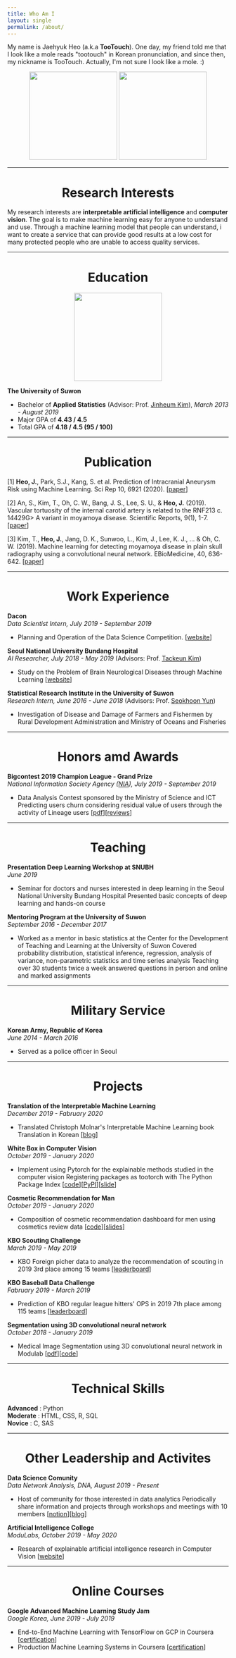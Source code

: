 ```yaml
---
title: Who Am I
layout: single
permalink: /about/
---
```


My name is Jaehyuk Heo (a.k.a **TooTouch**). One day, my friend told me that I look like a mole reads "tootouch" in Korean pronunciation, and since then, my nickname is TooTouch. Actually, I'm not sure I look like a mole. :)

<p align='center'> 
    <img src="https://drive.google.com/uc?id=1VAqhvfaUH4rR5fAMbkfZI1vZXASIWQXR" width="200">
    <img src="https://drive.google.com/uc?id=1chZAFG9CgSvJuq_mnoQ3d26A8VdgZFTZ" width="200">
</p>


---
<h1 align='center'>Research Interests</h1>

My research interests are **interpretable artificial intelligence** and **computer vision**. The goal is to make machine learning easy for anyone to understand and use. Through a machine learning model that people can understand, i want to create a service that can provide good results at a low cost for many protected people who are unable to access quality services.

---
<h1 align='center'>Education</h1>

<p align='center'>
    <img src="https://drive.google.com/uc?id=1GGacYHAsUGvuynHO6ppU-AGtCvK3B2fh" width="200">
</p>

**The University of Suwon**  

- Bachelor of **Applied Statistics** (Advisor: Prof. [Jinheum Kim](https://www.suwon.ac.kr/mainHp/prointro/detail.html?eno=1961566)), *March 2013 - August 2019*
- Major GPA of **4.43 / 4.5**
- Total GPA of **4.18 / 4.5 (95 / 100)**


---
<h1 align='center'> Publication</h1>

[1] **Heo, J.**, Park, S.J., Kang, S. et al. Prediction of Intracranial Aneurysm Risk using Machine Learning. Sci Rep 10, 6921 (2020). [[paper](https://www.nature.com/articles/s41598-020-63906-8#citeas)]

[2] An, S., Kim, T., Oh, C. W., Bang, J. S., Lee, S. U., & **Heo, J.** (2019). Vascular tortuosity of the internal carotid artery is related to the RNF213 c. 14429G> A variant in moyamoya disease. Scientific Reports, 9(1), 1-7. [[paper](https://www.nature.com/articles/s41598-019-45141-y)]

[3] Kim, T., **Heo, J.**, Jang, D. K., Sunwoo, L., Kim, J., Lee, K. J., ... & Oh, C. W. (2019). Machine learning for detecting moyamoya disease in plain skull radiography using a convolutional neural network. EBioMedicine, 40, 636-642. [[paper](https://www.sciencedirect.com/science/article/pii/S2352396418306200)]

---
<h1 align='center'>Work Experience</h1>

**Dacon**   
*Data Scientist Intern, July 2019 - September 2019*
- Planning and Operation of the Data Science Competition. [[website](https://dacon.io/)]  


**Seoul National University Bundang Hospital**   
*AI Researcher, July 2018 - May 2019*  (Advisors: Prof. [Tackeun Kim](https://snubh.org/medical/drIntroduce.do?DP_TP=&DP_CD=NS&sDpCdDtl=NS&sDrSid=1003835&sDrStfNo=65973&sDpTp=))
- Study on the Problem of Brain Neurological Diseases through Machine Learning [[website](https://www.snubh.org/index.do)]   


**Statistical Research Institute in the University of Suwon**   
*Research Intern, June 2016 - June 2018* (Advisors: Prof. [Seokhoon Yun](https://www.suwon.ac.kr/mainHp/prointro/detail.html?eno=1951544))
- Investigation of Disease and Damage of Farmers and Fishermen by Rural Development Administration and Ministry of Oceans and Fisheries

---
<h1 align='center'>Honors amd Awards</h1>

**Bigcontest 2019 Champion League - Grand Prize**  
*National Information Society Agency ([NIA](https://www.nia.or.kr/site/nia_kor/main.do)), July 2019 - September 2019*
- Data Analysis Contest sponsored by the Ministry of Science and ICT Predicting users churn considering residual value of users through the activity of Lineage users [[pdf](https://drive.google.com/open?id=1Q9tAspfZKh_zH4lZiSGL1L0h0_Hpy6qG)][[reviews](https://tootouch.github.io/portfolio/2019_bigcontest/)]

---
<h1 align='center'>Teaching</h1>

**Presentation Deep Learning Workshop at SNUBH**  
*June 2019*
- Seminar for doctors and nurses interested in deep learning in the Seoul National University Bundang Hospital Presented basic concepts of deep learning and hands-on course  

**Mentoring Program at the University of Suwon**  
*September 2016 - December 2017*
- Worked as a mentor in basic statistics at the Center for the Development of Teaching and Learning at the University of Suwon Covered probability distribution, statistical inference, regression, analysis of variance, non-parametric statistics and time series analysis Teaching over 30 students twice a week answered questions in person and online and marked assignments

---
<h1 align='center'>Military Service</h1>

**Korean Army, Republic of Korea**  
*June 2014 - March 2016*
- Served as a police officer in Seoul

---
<h1 align='center'>Projects</h1>

**Translation of the Interpretable Machine Learning**  
*December 2019 - Fabruary 2020*
- Translated Christoph Molnar's Interpretable Machine Learning book Translation in Korean [[blog](https://tootouch.github.io/IML/start/)]

**White Box in Computer Vision**  
*October 2019 - January 2020*
- Implement using Pytorch for the explainable methods studied in the computer vision Registering packages as tootorch with The Python Package Index [[code](https://github.com/TooTouch/WhiteBox-Part1)][[PyPI](https://pypi.org/project/tootorch/)][[slide](https://drive.google.com/open?id=1G851uCGxf2awPAqtMRDPCNmqANuJG8Y0)]

**Cosmetic Recommendation for Man**   
*October 2019 - January 2020*
- Composition of cosmetic recommendation dashboard for men using cosmetics review data [[code](https://github.com/DataNetworkAnalysis/Cosmetic-Recommendation-for-Man)][[slides]](https://drive.google.com/open?id=1vA1rFLl2KlK7KsjcF9K5fRyLKpa3qMjW0)

**KBO Scouting Challenge**  
*March 2019 - May 2019*
- KBO Foreign picher data to analyze the recommendation of scouting in 2019 3rd place among 15 teams [[leaderboard](https://dacon.io/competitions/official/68346/codeshare/424)]

**KBO Baseball Data Challenge**  
*Fabruary 2019 - March 2019*
- Prediction of KBO regular league hitters' OPS in 2019 7th place among 115 teams [[leaderboard](https://dacon.io/competitions/official/62540/leaderboard/)]

**Segmentation using 3D convolutional neural network**  
*October 2018 - January 2019*  
- Medical Image Segmentation using 3D convolutional neural network in Modulab [[pdf](https://drive.google.com/file/d/1US3CMxdBlI631BS0vmS7gMXZnCD91zTg/view)][[code](https://github.com/TooTouch/3D_CoordConv_Segmentation)]

---
<h1 align='center'>Technical Skills</h1>

**Advanced** : Python   
**Moderate** : HTML, CSS, R, SQL   
**Novice** : C, SAS  

---
<h1 align='center'>Other Leadership and Activites</h1>

**Data Science Comunity**   
*Data Network Analysis, DNA, August 2019 - Present*
- Host of community for those interested in data analytics Periodically share information and projects through workshops and meetings with 10 members [[notion](http://bit.ly/DNA_homepage)][[blog](https://datanetworkanalysis.github.io/)]

**Artificial Intelligence College**  
*ModuLabs, October 2019 - May 2020*
- Research of explainable artificial intelligence research in Computer Vision [[website](http://aic.yangjaehub.com/)] 

---
<h1 align='center'>Online Courses</h1>

**Google Advanced Machine Learning Study Jam**   
*Google Korea, June 2019 - July 2019*
- End-to-End Machine Learning with TensorFlow on GCP in Coursera [[certification](https://drive.google.com/open?id=1z-y_VUX7-5ienhD1N9ZN-5tol4H1f-vW)]
- Production Machine Learning Systems in Coursera [[certification](https://drive.google.com/open?id=1refyaX537tuODz6mSHsPbb6H0QIoVcsQ)]
